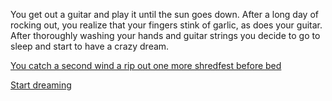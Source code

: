 You get out a guitar and play it until the sun goes down. After a long day of rocking out, you
realize that your fingers stink of garlic, as does your guitar.
After thoroughly washing your hands and guitar strings you
decide to go to sleep and start to have a crazy dream.

[You catch a second wind a rip out one more shredfest before bed](./shred/shred.md)

[Start dreaming](../dream/dream.md)